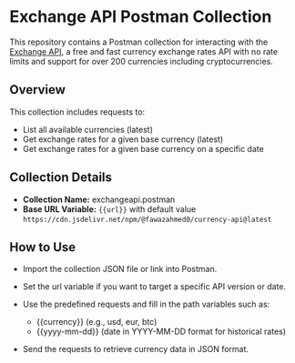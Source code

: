 # Exchange API Postman Collection
This repository contains a Postman collection for interacting with the [Exchange API](https://github.com/fawazahmed0/exchange-api), a free and fast currency exchange rates API with no rate limits and support for over 200 currencies including cryptocurrencies.

## Overview
This collection includes requests to:

- List all available currencies (latest)
- Get exchange rates for a given base currency (latest)
- Get exchange rates for a given base currency on a specific date

## Collection Details
- **Collection Name:** exchangeapi.postman
- **Base URL Variable:** `{{url}}` with default value
`https://cdn.jsdelivr.net/npm/@fawazahmed0/currency-api@latest`

## How to Use

- Import the collection JSON file or link into Postman.

- Set the url variable if you want to target a specific API version or date.

- Use the predefined requests and fill in the path variables such as:
  - {{currency}} (e.g., usd, eur, btc)
  - {{yyyy-mm-dd}} (date in YYYY-MM-DD format for historical rates)

- Send the requests to retrieve currency data in JSON format.
